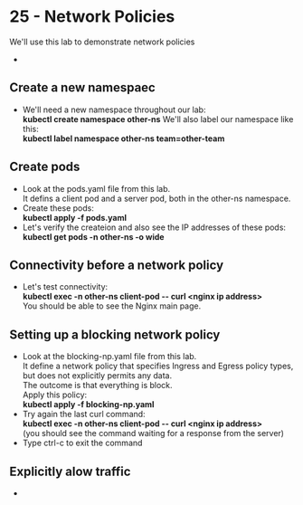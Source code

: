 # 25 - Network Policies

We'll use this lab to demonstrate network policies

- [](#)

## Create a new namespaec

- We'll need a new namespace throughout our lab:  
**kubectl create namespace other-ns**
We'll also label our namespace like this:  
**kubectl label namespace other-ns team=other-team**

## Create pods

- Look at the pods.yaml file from this lab.  
It defins a client pod and a server pod, both in the other-ns namespace.
- Create these pods:  
**kubectl apply -f pods.yaml**
- Let's verify the createion and also see the IP addresses of these pods:  
**kubectl get pods -n other-ns -o wide**

## Connectivity before a network policy

- Let's test connectivity:  
**kubectl exec -n other-ns client-pod -- curl \<nginx ip address\>**  
You should be able to see the Nginx main page.

## Setting up a blocking network policy

- Look at the blocking-np.yaml file from this lab.  
It define a network policy that specifies Ingress and Egress policy types, but does not explicitly permits any data.  
The outcome is that everything is block.  
Apply this policy:  
**kubectl apply -f blocking-np.yaml**
- Try again the last curl command:  
**kubectl exec -n other-ns client-pod -- curl \<nginx ip address\>**  
(you should see the command waiting for a response from the server)
- Type ctrl-c to exit the command

## Explicitly alow traffic

- 

